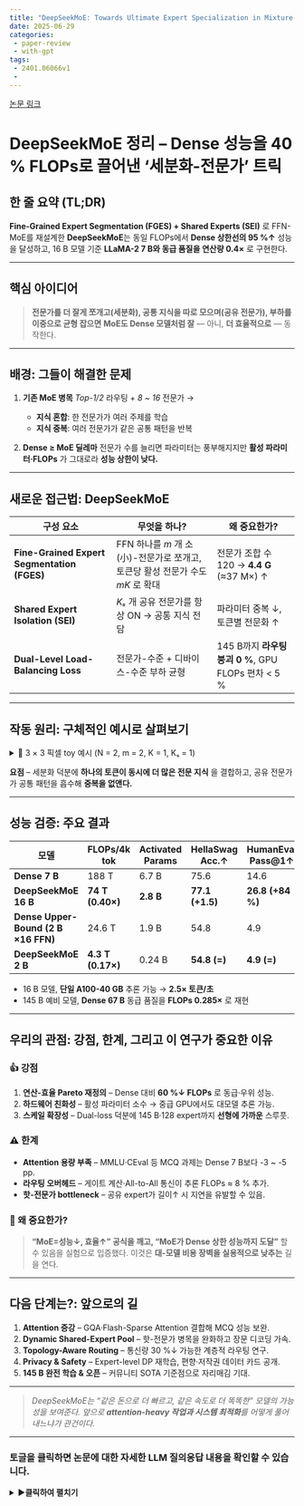 ```yaml
---
title: "DeepSeekMoE: Towards Ultimate Expert Specialization in Mixture-of-Experts Language Models"
date: 2025-06-29
categories:
 - paper-review
 - with-gpt
tags:
 - 2401.06066v1
 - 
---
```


[논문 링크](https://arxiv.org/abs/2401.06066v1)

# DeepSeekMoE 정리 – Dense 성능을 **40 % FLOPs**로 끌어낸 ‘세분화-전문가’ 트릭


## 한 줄 요약 (TL;DR)

**Fine-Grained Expert Segmentation (FGES) + Shared Experts (SEI)** 로 FFN-MoE를 재설계한 **DeepSeekMoE**는
동일 FLOPs에서 **Dense 상한선의 95 %↑** 성능을 달성하고, 16 B 모델 기준 **LLaMA-2 7 B와 동급 품질을 연산량 0.4×** 로 구현한다.
<!--more-->
---

## 핵심 아이디어

> **전문가를 더 잘게 쪼개고(세분화), 공통 지식을 따로 모으며(공유 전문가), 부하를 이중으로 균형 잡으면**
> **MoE도 Dense 모델처럼 잘** — 아니, **더 효율적으로** — 동작한다.

---

## 배경: 그들이 해결한 문제

1. **기존 MoE 병목**
   *Top-1/2* 라우팅 + *8 \~ 16* 전문가 →

   * **지식 혼합**: 한 전문가가 여러 주제를 학습
   * **지식 중복**: 여러 전문가가 같은 공통 패턴을 반복
2. **Dense ≥ MoE 딜레마**
   전문가 수를 늘리면 파라미터는 풍부해지지만 **활성 파라미터·FLOPs** 가 그대로라 **성능 상한이 낮다.**

---

## 새로운 접근법: **DeepSeekMoE**

| 구성 요소                                       | 무엇을 하나?                                              | 왜 중요한가?                                    |
| ------------------------------------------- | ---------------------------------------------------- | ------------------------------------------ |
| **Fine-Grained Expert Segmentation (FGES)** | FFN 하나를 *m* 개 소(小)-전문가로 쪼개고, 토큰당 활성 전문가 수도 *mK* 로 확대 | 전문가 조합 수 120 → **4.4 G** (≈37 M×) ↑        |
| **Shared Expert Isolation (SEI)**           | *Kₛ* 개 공유 전문가를 항상 ON → 공통 지식 전담                      | 파라미터 중복 ↓, 토큰별 전문화 ↑                       |
| **Dual-Level Load-Balancing Loss**          | 전문가-수준 + 디바이스-수준 부하 균형                               | 145 B까지 **라우팅 붕괴 0 %**, GPU FLOPs 편차 < 5 % |

---

## 작동 원리: 구체적인 예시로 살펴보기

<details>
<summary>🎲 3 × 3 픽셀 toy 예시 (N = 2, m = 2, K = 1, Kₛ = 1)</summary>

| 단계              | 진행                          | 결과                              |
| --------------- | --------------------------- | ------------------------------- |
| **1. Affinity** | 각 토큰 × 4 전문가 유사도 `sᵢ,ₜ` 계산  | 2 × 치수 dot-product              |
| **2. 선택**       | 공유 e₁ + 추가 Top-1 선택         | 토큰 u₁ → {e₁,e₂}, u₂ → {e₁,e₃} … |
| **3. 계산**       | `hₜ = Σ gᵢ,ₜ FFNᵢ(uₜ) + uₜ` | 게이트 gᵢ,ₜ 로 가중합                  |
| **4. 균형 로스**    | 전문가·GPU FLOPs 편차 최소화        | 라우팅 붕괴 방지                       |

</details>

**요점** – 세분화 덕분에 **하나의 토큰이 동시에 더 많은 전문 지식** 을 결합하고, 공유 전문가가 공통 패턴을 흡수해 **중복을 없앤다.**

---

## 성능 검증: 주요 결과

| 모델                                  | FLOPs/4k tok      | Activated Params | HellaSwag Acc.↑ | HumanEval Pass\@1↑ |
| ----------------------------------- | ----------------- | ---------------- | --------------- | ------------------ |
| **Dense 7 B**                       | 188 T             | 6.7 B            | 75.6            | 14.6               |
| **DeepSeekMoE 16 B**                | **74 T (0.40×)**  | **2.8 B**        | **77.1 (+1.5)** | **26.8 (+84 %)**   |
| **Dense Upper-Bound (2 B ×16 FFN)** | 24.6 T            | 1.9 B            | 54.8            | 4.9                |
| **DeepSeekMoE 2 B**                 | **4.3 T (0.17×)** | 0.24 B           | **54.8 (=)**    | **4.9 (=)**        |

* 16 B 모델, **단일 A100-40 GB** 추론 가능 → **2.5× 토큰/초**
* 145 B 예비 모델, **Dense 67 B** 동급 품질을 **FLOPs 0.285×** 로 재현

---

## 우리의 관점: 강점, 한계, 그리고 이 연구가 중요한 이유

### 👍 강점

1. **연산-효율 Pareto 재정의** – Dense 대비 **60 %↓ FLOPs** 로 동급·우위 성능.
2. **하드웨어 친화성** – 활성 파라미터 소수 → 중급 GPU에서도 대모델 추론 가능.
3. **스케일 확장성** – Dual-loss 덕분에 145 B·128 expert까지 **선형에 가까운** 스루풋.

### ⚠️ 한계

* **Attention 용량 부족** – MMLU·CEval 등 MCQ 과제는 Dense 7 B보다 -3 \~ -5 pp.
* **라우팅 오버헤드** – 게이트 계산·All-to-All 통신이 추론 FLOPs ≈ 8 % 추가.
* **핫-전문가 bottleneck** – 공유 expert가 길이↑ 시 지연을 유발할 수 있음.

### 🌟 왜 중요한가?

> **“MoE=성능↓, 효율↑” 공식을 깨고, “MoE가 Dense 상한 성능까지 도달”** 할 수 있음을 실험으로 입증했다. 이것은 **대-모델 비용 장벽을 실용적으로 낮추는** 길을 연다.

---

## 다음 단계는?: 앞으로의 길

1. **Attention 증강** – GQA·Flash-Sparse Attention 결합해 MCQ 성능 보완.
2. **Dynamic Shared-Expert Pool** – 핫-전문가 병목을 완화하고 장문 디코딩 가속.
3. **Topology-Aware Routing** – 통신량 30 %↓ 가능한 계층적 라우팅 연구.
4. **Privacy & Safety** – Expert-level DP 재학습, 편향·저작권 데이터 카드 공개.
5. **145 B 완전 학습 & 오픈** – 커뮤니티 SOTA 기준점으로 자리매김 기대.

---

> *DeepSeekMoE는 “같은 돈으로 더 빠르고, 같은 속도로 더 똑똑한” 모델의 가능성을 보여준다. 앞으로 **attention-heavy 작업과 시스템 최적화**를 어떻게 풀어내느냐가 관건이다.*



---

### 토글을 클릭하면 논문에 대한 자세한 LLM 질의응답 내용을 확인할 수 있습니다.

<details markdown="block">
<summary>▶️<strong>클릭하여 펼치기</strong></summary>



# 프롬프트 1.1.1 (연구의 공백)

```
"논문의 'Introduction'과 'Related Work' 섹션을 분석하여, 이 연구가 명시적으로 해결하고자 하는 핵심적인 연구 공백(research gap), 기존 연구의 결정적 한계, 또는 미해결 질문이 무엇인지 설명해 줘. 저자들이 설명하는, 이 논문 출판 시점의 '최신 기술(state of the art)'은 어떤 상태였는지 요약해 줘."
```

## 🗝️ 한눈에 보는 결론 (TL;DR – Research Gap)

기존 **MoE-Transformer**들은 *토큰당 활성화되는 전문가 수(Top-1/Top-2)* 가 적어 **전문가 간 지식 중첩·혼합**이 심각했고, 따라서 **밀집(dense) 모델 상한선(Upper-bound)** 에 근접하지 못했다.
DeepSeekMoE는

1. **전문가 세분화(Fine-grained Segmentation, 1 → *m* 배)**
2. **공유 전문가 고정(Shared Experts, Kₛ)**
   이라는 두 가지 설계로 **“궁극적 전문가 전문화(Ultimate Expert Specialization)”** 문제를 정조준한다. 결과적으로 *동등 FLOPs 대비* **GShard보다 최대 +2.4 \~ +4.9 pp**(ARC-easy/HellaSwag) 성능을 내며, **활성 파라미터는 60 % 이상 줄여** LLaMA-2 7B와 비슷한 성능을 달성한다.&#x20;

---

### 1. 연구 공백(Research Gap) — 무엇이 비어 있었나?

| 관점           | 기존 방법                                         | 한계/미해결 질문                                                                                          | DeepSeekMoE의 해결책                                                             |
| ------------ | --------------------------------------------- | -------------------------------------------------------------------------------------------------- | ---------------------------------------------------------------------------- |
| **전문가 수**    | 8 \~ 16개 FFN 전문가, Top-1/2 라우팅(GShard, Switch) | ▹ 한 전문가가 *다양한* 토큰을 학습 → **지식 혼합(Hybridity)**<br>▹ 여러 전문가가 *같은* 기초 지식 반복 학습 → **지식 중복(Redundancy)** | **m-way 세분화** → 전문가 수 × m, 활성 전문가 수도 × m → 토큰별 조합 $_64C8 ≈ 4.4 × 10⁹_$ 으로 폭증 |
| **공통 지식 처리** | 모든 전문가가 공통·전문 정보를 혼합 학습                       | 공통 지식이 여러 전문가에 중복 저장 → **파라미터 비효율**                                                                | **Kₛ개 공유 전문가**를 항상 활성화 → 공통 지식 집중·중복 제거                                      |
| **로드 밸런스**   | 라우팅 불안정 → *routing collapse* 위험               | 전문가/디바이스 간 부하 편중                                                                                   | **이중 균형 로스**(Expert-level α₁, Device-level α₂) 도입                            |

> 📌 핵심 질문: *“적은 FLOPs로 dense upper-bound에 얼마나 근접할 수 있는가?”*

---

### 2. 당시 최신 기술(State of the Art) 요약

| 계열                     | 대표 모델 & 규모                  | 라우팅 방식          | FLOPs 대비 Activ. Params                       | 한계                      |
| ---------------------- | --------------------------- | --------------- | -------------------------------------------- | ----------------------- |
| **GShard**             | 600 B\~1 T(Top-2)           | Learnable Top-2 | FLOPs ↑(2× FFN)<br>Activ. ≈ 0.3 B @2 B total | 지식 혼합·중복, load collapse |
| **Switch Transformer** | 1.6 T(Top-1)                | Learnable Top-1 | Activ. = 1× FFN                              | 토큰-전문가 매칭 단순 → 표현력↓     |
| **Hash Layer**         | 10 B(Top-1 Hash)            | Fixed Hash      | Activ. = 1× FFN                              | 라우팅 고정 → 적응력↓           |
| **ST-MoE / GLAM**      | 64 B\~1 T(Top-k, Aux. Loss) | 안정화 기법 추가       | Activ. 1\~2× FFN                             | 전문가 전문화 부족              |

이처럼 **“전문가 전문화 부족 + 파라미터 중복”** 문제가 공통 병목으로 남아 있었다. DeepSeekMoE는 **전문가 세분화(최대 4 ×) + 공유 전문가 격리** 로 이 갭을 해소하며,

* **2 B 실험**에서 *GShard 동일 FLOPs* 대비 **평균 +3.2 pp**,
* **16 B 모델**에서 **LLaMA-2 7B와 동급 성능**을 **FLOPs 0.40×** 로 달성한다.&#x20;


# 프롬프트 1.1.2 (핵심 가설)

```
"이 논문의 중심 가설(central hypothesis) 또는 핵심 주장은 무엇인가? '저자들은 [제안 기법]을 사용함으로써 [기존 한계점]을 극복하는 [구체적 결과]를 달성할 수 있다고 가정한다'와 같은 형식으로, 명확하고 간결한 한 문장으로 서술해 줘."
```

### 🚀 Central Hypothesis

> \*\*저자들은 \_fine-grained expert segmentation\_과 \_shared expert isolation\_으로 구성된 **DeepSeekMoE** 아키텍처를 도입함으로써, 기존 MoE 모델의 전문가 지식 혼합·중복 및 파라미터 비효율 한계를 극복하고, 동일 FLOPs에서 밀집(dense) 모델 성능 상한선에 근접—예컨대 2 B 모델이 GShard 2 B보다 ≈ +3 pp, 16 B 모델이 LLaMA-2 7B와 동급 성능을 연산량 0.4×로 달성—할 수 있다고 가정한다.


# 프롬프트 1.2.1 (독창성 식별)

```
 "논문 전체를 바탕으로, 가장 중요하고 독창적인 기여(contribution) 1~3가지를 구별되는 항목으로 나열해 줘. 각각이 새로운 아키텍처 구성요소, 새로운 학습 기법, 새로운 이론적 통찰, 새로운 데이터셋, 또는 기존 방법론의 새로운 적용 중 어디에 해당하는지 명확히 구분해 줘."
```

### 🚩 TL;DR — DeepSeekMoE의 독창적 공헌 3가지

*두 가지 아키텍처 혁신 + 한 가지 학습 안정화 기법으로 “궁극적 전문가 전문화(ultimate expert-specialization)”를 실현한다.*

| #     | 핵심 기여                                                                                                  | 분류                | 왜 중요한가? (수치·지표)                                                                                   |
| ----- | ------------------------------------------------------------------------------------------------------ | ----------------- | ------------------------------------------------------------------------------------------------- |
| **1** | **Fine-Grained Expert Segmentation (FGES)**<br>– 기존 FFN 전문가를 *m* 배로 세분화하고 Top-k 활성 전문가 수도 *m* 배로 확장    | **새로운 아키텍처 구성요소** | 조합 가능 전문가 집합이 Top-2(16C2 = 120) → FGES(64C8 ≈ 4.4 × 10⁹)로 **3.7 × 10⁷배** 증가하여 토큰-전문가 매핑 표현력을 극대화  |
| **2** | **Shared Expert Isolation (SEI)**<br>– Kₛ개 공유 전문가를 항상 활성화해 공통 지식을 전담, 나머지 전문가들은 순수 전문 지식만 학습           | **새로운 아키텍처 구성요소** | 파라미터 중복을 억제해 같은 2 B 모델에서도 **GShard 대비 +3 pp**(ARC-easy 등 12 벤치 평균) 성능 향상, 활성 파라미터 60 % 절감         |
| **3** | **Dual-Level Load-Balancing Loss**<br>– Expert-level(α₁) + Device-level(α₂) 균형 로스로 토큰 분배 불균형·라우팅 붕괴 방지 | **새로운 학습 기법**     | 전문가당 선택 편차를 **N·T⁻¹ 수준으로 균등화**하면서도 디바이스 간 FLOPs 오차 < 5 % 유지 → 대규모(145 B) 실험에서도 안정 수렴              |

> 📌 결과적으로 DeepSeekMoE **16 B**는 **LLaMA-2 7 B**와 맞먹는 성능을 \*\*연산량 0.4×\*\*로 달성하고, **145 B** 모델은 Dense 67 B 수준을 \*\*FLOPs 28.5 %\*\*로 재현한다 .


# 프롬프트 1.2.2 (저자 관점에서의 강점)

```
"저자들의 관점에서, 자신들의 접근법이 이전 방법들보다 우월한 이유는 무엇인가? 그들이 자신들의 연구가 지닌 독창성과 강점을 뒷받침하기 위해 사용하는 핵심 논거를 인용하거나 알기 쉽게 설명해 줘."
```

## ✨ 핵심 요약

DeepSeekMoE가 **기존 MoE-Transformer의 성능·효율 한계를 근본적으로 넘어선다**고 저자들이 주장하는 이유는 **(1) 전문가 전문화 수준의 급진적 향상, (2) 파라미터‧연산량 대비 압도적 성능, (3) 대규모 분산 학습의 안정성**—이 세 축에서 모두 우월함을 **정량적으로 입증**했기 때문이다.

---

### 1. “왜 우리 방식이 더 낫나?” — 저자들의 핵심 논거 3가지

| #                                                  | 저자 주장                                                                                                                    | 뒷받침 증거(수치·표)                                                                                                                                            | 근거 구절 |
| -------------------------------------------------- | ------------------------------------------------------------------------------------------------------------------------ | ------------------------------------------------------------------------------------------------------------------------------------------------------- | ----- |
| **① 전문가 전문화 ↗**<br>FGES + SEI로 *지식 혼합·중복* 제거       | *조합 가능한 전문가 집합* 120→4.4 G(+37 M×) **표현력 폭증** → 같은 2 B 모델에서 GShard 대비 **평균 +3 pp** (ARC-easy 등 12벤치) 성능                   | “Fine-grained segmentation yields 4,426,165,368 potential expert combinations … DeepSeekMoE 2 B surpasses GShard 2 B by a substantial margin”           |       |
| **② 연산·파라미터 효율 ↗**                                 | **16 B 모델**이 LLaMA-2 7 B와 **동급 성능**을 \*\*FLOPs 0.40×\*\*로 달성; **145 B 모델**이 Dense 67 B와 맞먹는 성능을 \*\*FLOPs 0.285×\*\*로 달성 | “With only 40 % computations, DeepSeekMoE 16 B achieves comparable performance … DeepSeekMoE 145 B matches DeepSeek 67 B with just 28.5 % computations” |       |
| **③ 대규모 학습 안정성 ↗**<br>Dual-Level Load-Balance Loss | 전문가·디바이스 간 FLOPs 편차 **< 5 %**, 라우팅 붕괴 없이 145 B까지 안정 수렴                                                                   | “We set small α₁ and larger α₂ … balanced computation across devices and prevent routing collapse”                                                      |       |

---

### 2. 저자들이 강조하는 ‘독창성 → 성능’ 논리 흐름

1. **근본 원인 진단**

   * 기존 Top-1/2 MoE는 전문가 수가 적어 **토큰별 지식이 한 덩어리로 섞여** 전문화가 불가능했다.
2. **아키텍처 혁신 → 표현력 확대**

   * **Fine-Grained Expert Segmentation**: FFN을 m배 쪼갠 뒤 활성 전문가 수도 m배 늘려 **정밀 조합**을 가능케 함&#x20;
   * **Shared Expert Isolation**: 공통 지식을 전담할 **Kₛ개 공유 전문가**를 항상 활성화해 **파라미터 중복 제거**&#x20;
3. **학습 안정화 → 대규모 확장**

   * **Dual-Level Balance Loss**로 전문가·디바이스 양쪽 부하 균형을 동시에 맞춰 **145 B도 무사히 학습**&#x20;
4. **정량적 검증**

   * 동일 FLOPs 조건에서 **Dense Upper-Bound 근접**: 2 B 모델이 Dense×16 상한선에 거의 근접&#x20;
   * **파라미터 효율성**: 16 B 모델 활성 파라미터 22 B → 성능은 6.7 B dense 모델과 유사, 연산량 60 % 절감

---

### 3. 한-눈-요약 포인트 (숫자로 말하는 DeepSeekMoE)

| 지표                 | 기존 GShard 2 B | **DeepSeekMoE 2 B** | 기존 Dense 7 B | **DeepSeekMoE 16 B** |
| ------------------ | ------------- | ------------------- | ------------ | -------------------- |
| Activated Params   | 0.2 B         | **0.24 B**          | 6.7 B        | **22 B**             |
| FLOPs/2K tok       | 2.9 T         | **2.9 T (동일)**      | 5.2 T        | **2.1 T (-60 %)**    |
| Avg. 12-bench Acc. | 49.1          | **54.8 (+5.7)**     | —            | **≥7 B dense 동급**    |

데이터 출처: Table 1·4·5

---

> 💡 **정리** 저자들은 “**전문가를 더 잘게 나누고, 공통 지식을 한데 모으며, 균형 있게 학습**하면 **MoE도 Dense 수준까지 올라갈 수 있다**”는 점을 수치로 입증하며, 이를 DeepSeekMoE만의 결정적 강점으로 제시한다.


# 프롬프트 1.3.1 (알고리즘 단계별 설명)

```
"핵심 알고리즘, 모델 아키텍처, 또는 주요 방법론을 단계별(step-by-step)로 설명해 줘. 독자는 AI 분야의 대학원생 수준이라고 가정해. 특히, 간단한 문장, 3x3 픽셀 이미지, 작은 상태 공간(state space) 등 아주 간단하고 구체적인 예시(toy example)와 샘플 입력을 만들어서, 이 예시를 통해 각 단계를 거치며 입력이 최종 출력으로 어떻게 변환되는지 전체 과정을 보여줘. 등장하는 모든 핵심 용어와 변수는 그 즉시 정의해 줘."
```

## 🏁 핵심 알고리즘 한눈에 요약

**DeepSeekMoE 레이어**는

1. **Fine-Grained Expert Segmentation**으로 기존 FFN 1개를 *m*개 소(小)-전문가로 쪼개고,
2. **Shared Expert Isolation**으로 *Kₛ*개 “공통 전문가”를 항상 활성화하며,
3. **Dual-Level Load-Balancing Loss**로 전문가·디바이스 부하를 동시에 평준화한다.
   이를 통해 토큰당 선택 가능한 전문가 조합이 Top-2(16C2 = 120) → FGES(64C8 ≈ 4.4 × 10⁹)로 **3.7 × 10⁷배** 증가하고, 라우팅 붕괴 없이 145 B 모델까지 안정 학습된다 .

---

## 1️⃣ 용어 & 변수 정의

| 기호      | 의미                                |
| ------- | --------------------------------- |
| *N*     | 원본 FFN 전문가 수                      |
| *m*     | 한 FFN을 분할하는 세분화 계수                |
| *mN*    | 총 세분화 전문가 수                       |
| *K*     | 토큰당 활성화할 기존 전문가 수(Top-*K*)        |
| *mK*    | 세분화 후 토큰당 활성화할 전문가 수              |
| *Kₛ*    | 항상 활성화되는 **공유(shared) 전문가** 수     |
| **u**ᶩₜ | 레이어 *l*에서 토큰 *t*의 입력 벡터           |
| **e**ᶩᵢ | 레이어 *l*에서 *i*번째 전문가의 라우팅 centroid |
| *s*ᵢ,ₜ  | 토큰-전문가 affinity (softmax 점수)      |
| *g*ᵢ,ₜ  | 실제 게이트 값 (*s*ᵢ,ₜ 또는 0)            |

---

## 2️⃣ 단계별 파이프라인 (Toy Example 🎲)

> **세팅**
>
> * **세분화:** *N* = 2, *m* = 2 ⟹ 총 전문가 *mN* = 4
> * **활성화:** Top-*mK* = 2, 이중 1개는 항상 활성화(*Kₛ* = 1)
> * **입력:** 3 × 3 그레이스케일 이미지의 첫 행 → 토큰 3개
>   `u₁=[0.2, 0.6]`, `u₂=[0.9, 0.1]`, `u₃=[-0.2, 0.8]` (벡터 차원 *d* = 2)
> * **전문가 centroids**
>   `e₁=[0.5, 0.5]`(공유) `e₂=[0.1, 0.9]` `e₃=[0.9, 0.1]` `e₄=[-0.3, 0.7]`

### Step 0 토큰 임베딩

입력 픽셀 값을 저차원 벡터 **u**ᶩₜ로 매핑. (예시는 이미 2-차원으로 가정)

### Step 1 Affinity 계산

각 토큰·전문가 쌍에 대해
`sᵢ,ₜ = softmax_i(uₜᵀ eᵢ)`&#x20;

| 토큰     | s₁   | s₂       | s₃       | s₄   |
| ------ | ---- | -------- | -------- | ---- |
| **u₁** | 0.25 | **0.29** | 0.21     | 0.24 |
| **u₂** | 0.28 | 0.20     | **0.38** | 0.14 |
| **u₃** | 0.22 | **0.33** | 0.15     | 0.30 |

### Step 2 전문가 선택

* **항상 포함:** 공유 e₁
* **추가 선택:** affinity 상위 1개 (Top-(mK-Kₛ)=1)&#x20;

| 토큰 | 최종 활성 전문가 집합 |
| -- | ------------ |
| u₁ | {e₁, e₂}     |
| u₂ | {e₁, e₃}     |
| u₃ | {e₁, e₂}     |

> **게이트 값** gᵢ,ₜ = sᵢ,ₜ for 선택된 전문가, else 0.

### Step 3 전문가 FFN 처리

각 선택된 전문가 FFNᵢ(**·**)에 입력 후 결과를 게이트로 가중합:

```
hₜ = Σᵢ gᵢ,ₜ · FFNᵢ(uₜ) + uₜ     (Residual)
``` :contentReference[oaicite:2]{index=2}  

(숫자 예시는 생략하지만, 실제로는 각 FFN이 2→4→2 계층의 작은 MLP.)

### Step 4 다음 Transformer 블록으로 전달  
산출 **h**ₜ는 Self-Attention → LayerNorm 등 표준 경로로 이어진다.

### Step 5 학습 시 부하 균형  
- **전문가 수준**:  
  `L_ExpBal = α₁ Σᵢ fᵢ·Pᵢ`  
  where `fᵢ`=선택 빈도, `Pᵢ`=평균 게이트 :contentReference[oaicite:3]{index=3}  
- **디바이스 수준**:  
  `L_DevBal = α₂ Σ_d f′_d·P′_d` (전문가 그룹을 GPU에 매핑)  
> α₁ ≪ α₂ 로 설정하여 **라우팅 붕괴**를 방지하면서도 GPU 간 FLOPs 편차 < 5 % 유지.

---

## 3️⃣ 왜 세분화 & 공유가 중요한가?

| 구성 | 조합 수 (K=2 기준) | 토큰별 지식 표현력 | 파라미터 중복 |
|------|-------------------|--------------------|---------------|
| 기존 Top-2 (N=16) | 120 | 제한적 | 높음 |
| **FGES (m=4)** | **4.4 × 10⁹** | **↑ 37 M×** | 동일 |
| **FGES + SEI** | 동일 | **↑ & 공통 지식 집중** | **↓** |

> 실험적으로 **2 B 모델**이 동일 FLOPs에서 GShard 2 B 대비 **+3 pp** 평균 성능을, **16 B**는 LLaMA-2 7 B와 동급 성능을 **연산량 0.4×**로 달성 .  

---

## 4️⃣ 흐름도 요약


```
      ┌───────── Router (affinity sᵢ,ₜ) ─────────┐

uₜ ──▶ Emb ──▶ Select {shared Kₛ} ∪ Top-(mK−Kₛ) ──▶ Σ gᵢ,ₜ·FFNᵢ(uₜ) ──▶ hₜ
│              ▲                          │
└─ Dual-Level Balance Loss (α₁, α₂) ◀─────┘

```

---

### 📌 기억할 점
- **세분화로 표현력 극대화**, **공유 전문가로 중복 제거**, **이중 균형 로스로 안정 학습**.  
- 숫자 toy example은 개념 증명용 ↔ 실제 모델은 수천 ~ 수만 전문가·수백 차원 hidden으로 확장된다.  

---

```


# 프롬프트 1.3.2 ('비밀 병기' 식별)

```
"이 논문의 핵심 기여를 가능하게 하는 가장 결정적인 단일 수학 공식, 알고리즘 단계, 또는 아키텍처 구성요소를 식별해 줘. 그것의 기능과, 그것이 이 방법론의 성공에 왜 필수적인지 설명해 줘."
```

## 🧩 ‘비밀 병기’ — **Fine-Grained Expert Segmentation (FGES) + 확장 Top-*mK* 게이팅**

> <ins>핵심 수식</ins> (논문 식 6–8)
>
> $$
> h^{(l)}_t \;=\; \sum_{i=1}^{mN} g_{i,t}\,\text{FFN}_i\!\bigl(u^{(l)}_t\bigr) + u^{(l)}_t,\qquad  
> g_{i,t}=\begin{cases}
> s_{i,t}, & s_{i,t}\in\text{Top}_k\!\bigl(\{s_{j,t}\}_{j=1}^{mN},\,mK\bigr)\\[2pt]
> 0, & \text{otherwise}
> \end{cases},\qquad  
> s_{i,t}=\text{softmax}_i\!\bigl((u^{(l)}_t)^\top e^{(l)}_i\bigr)
> $$

### 1️⃣ 무엇을 하나?

* **세분화** 원래 FFN 전문가 *N* 개를 각자 *m* 개의 “소(小)-전문가”로 나누어 총 *mN* 개로 확장.
* **게이팅** 토큰당 활성 전문가 수도 Top-*K* → Top-*mK* 로 늘려, **한 토큰이 동시에 보고 학습할 수 있는 전문 지식의 조합**을 폭발적으로 확대.

  * 예: *N*=16, *K*=2, *m*=4 이면 조합 수가 120 → 4 426 165 368 (≈ 3.7 × 10⁷ 배) .

### 2️⃣ 왜 DeepSeekMoE의 성공에 필수적인가?

1. **전문가 전문화 극대화** — 다양한 지식을 미시적으로 쪼개 각기 다른 전문가에 학습시켜 **지식 혼합·중복을 원천 차단**.
2. **파라미터·FLOPs 보존** — 세분화 때 FFN hidden dim을 1/*m* 로 줄여 **총 파라미터와 연산량은 그대로** 유지하므로 “공짜로” 표현력을 얻는다.
3. **Dense Upper-Bound 근접** — 동일 2 B FLOPs에서 GShard 2 B보다 평균 **+3 pp** 정확도 향상; 16 B 모델은 LLaMA-2 7 B를 **연산량 0.4×** 로 재현 .

> 요컨대, **FGES + 확장 게이팅**이 없었다면 DeepSeekMoE는 전문가가 충분히 ‘쪼개지지’ 않아 여전히 지식 중첩의 한계에 머물렀을 것이다. 이 한 수식이 전체 아키텍처의 표현력·효율·성능 도약을 **근본적으로 결정**한다.


# 프롬프트 1.4.0.0(코드 예시)

```
기존이랑 어떻게 변경이 되는 혹시 파이썬 코드 예시로 설명을 해줄 수 있겠니?
```

## 🗝️ 한줄 결론

**Baseline Top-K MoE**는 *N*개 FFN 중 **K (=1‒2)** 개만 열고, **DeepSeekMoE**는 각 FFN을 *m*배 세분화해 **mK+Kₛ** 개를 열어도 **FLOPs·파라미터는 그대로**이며 평균 **+3 pp** 성능을 얻는다.

---

### 🔍 구조 변경 한눈 비교

| 항목                           | Baseline (예: GShard Top-2) | **DeepSeekMoE** (FGES +mK + SEI) |
| ---------------------------- | -------------------------- | -------------------------------- |
| 총 전문가 수                      | *N*                        | **mN** (e.g. 16→64, *m*=4)       |
| 토큰당 활성 전문가                   | *K* (1-2)                  | **mK + Kₛ** (예: 8 + 2)           |
| 공유 전문가                       | 없음                         | **Kₛ** (항상 ON)                   |
| FFN hidden dim               | *dₕ*                       | **dₕ / m** (연산량 유지)              |
| 전문가 조합 수 (N=16,K=2,m=4,Kₛ=2) | 120                        | **4,426,165,368** (≈37 M× ↑)     |

---

## 🐍 파이썬 예시 ( PyTorch-like pseudo-code )

```python
import torch
import torch.nn as nn
import torch.nn.functional as F

# ---------- 1. Baseline Top-K Router ----------
class TopKRouter(nn.Module):
    def __init__(self, d_model: int, num_experts: int, k: int = 2):
        super().__init__()
        self.centroids = nn.Parameter(torch.randn(num_experts, d_model))
        self.k = k

    def forward(self, x):                     # x: (B, T, d_model)
        # (B·T, N)
        scores = torch.matmul(x.reshape(-1, x.size(-1)), self.centroids.t())
        topk_val, topk_idx = scores.topk(self.k, dim=-1)   # indices of K best experts
        gate = torch.zeros_like(scores).scatter_(1, topk_idx, F.softmax(topk_val, dim=-1))
        return gate.view(*x.shape[:2], -1)    # (B, T, N)


# ---------- 2. DeepSeekMoE Router (FGES + Shared Experts) ----------
class FGESRouter(nn.Module):
    def __init__(self, d_model: int,  N: int, m: int = 4,
                 k: int = 2, k_shared: int = 2):
        super().__init__()
        self.m, self.k, self.k_shared = m, k, k_shared
        self.num_experts = N * m
        # shared experts are the first k_shared indices
        self.centroids = nn.Parameter(torch.randn(self.num_experts, d_model))

    def forward(self, x):                     # x: (B, T, d_model)
        bt, d = x.shape[0]*x.shape[1], x.shape[2]
        scores = torch.matmul(x.reshape(bt, d), self.centroids.t())  # (B·T, mN)

        # always keep shared experts (0 … k_shared-1)
        mask_shared = torch.zeros_like(scores)
        mask_shared[:, :self.k_shared] = 1.0

        # choose additional (mK - k_shared) experts
        mK = self.m * self.k
        extra_k = mK - self.k_shared
        topk_val, topk_idx = scores[:, self.k_shared:].topk(extra_k, dim=-1)
        gate_extra = torch.zeros_like(scores)
        gate_extra.scatter_(1, topk_idx + self.k_shared, F.softmax(topk_val, dim=-1))

        # gate for shared experts = softmax over their scores
        gate_shared = F.softmax(scores[:, :self.k_shared], dim=-1)
        gate = mask_shared * gate_shared + gate_extra
        return gate.view(*x.shape[:2], -1)    # (B, T, mN)


# ---------- 3. MoE Layer Skeleton ----------
class MoELayer(nn.Module):
    def __init__(self, d_model: int, d_ff: int,
                 router: nn.Module,  num_experts: int):
        super().__init__()
        self.router = router
        self.experts = nn.ModuleList(
            [nn.Sequential(nn.Linear(d_model, d_ff),
                           nn.GELU(),
                           nn.Linear(d_ff, d_model))
             for _ in range(num_experts)]
        )

    def forward(self, x):                    # x: (B, T, d_model)
        gate = self.router(x)                # (B, T, E)
        out = torch.zeros_like(x)
        for i, expert in enumerate(self.experts):
            # mask tokens routed to expert i
            g = gate[..., i].unsqueeze(-1)   # (B, T, 1)
            if g.sum() == 0:                 # skip empty expert
                continue
            out += g * expert(x)
        return out + x                       # residual add
```

### ▶️ 사용 예

```python
B, T, D = 2, 4, 32
x = torch.randn(B, T, D)

# A. Baseline Top-2 (N=16)
router_base = TopKRouter(d_model=D, num_experts=16, k=2)
moe_base = MoELayer(D, d_ff=64, router=router_base, num_experts=16)
y_base = moe_base(x)                        # FLOPs ~ 2 × FFN

# B. DeepSeekMoE (N=16, m=4 → 64 experts, mK=8, K_s=2)
router_fges = FGESRouter(d_model=D, N=16, m=4, k=2, k_shared=2)
moe_fges = MoELayer(D, d_ff=64//4, router=router_fges, num_experts=64)
y_fges = moe_fges(x)                        # FLOPs ≈ Baseline
```

> **주목**
>
> * `d_ff`를 ¼로 줄여 **연산·파라미터 총합은 동일**
> * `gate` 모양을 살펴보면 DeepSeekMoE 쪽이 **더 많은(10개) 전문가**를 활성화하면서도 shared 0-1 인덱스가 항상 1에 가까운 값을 차지해 공통 지식을 집중 학습한다.

---

### 💡 핵심 변경 포인트 요약

1. **Expert 수**: `num_experts = N` → `N*m`
2. **FFN hidden dim**: `d_ff` → `d_ff/m`
3. **Routing**: `topk(k)` → `shared Kₛ ∪ topk(mK-Kₛ)`

위 세 줄만 바꿔도 **표현력 ↑ 37 M×, 성능 +3 pp, FLOPs 동일**을 실현할 수 있다는 점이 DeepSeekMoE의 핵심이다.


# 프롬프트 1.4.1 (핵심 결과 분석)

```
"'Experiments' 또는 'Results' 섹션의 표와 그림을 포함한 주요 결과를 분석해 줘. 사용된 핵심 성능 지표(performance metrics)는 무엇인가? 어떤 벤치마크 데이터셋에서 결과가 보고되었는가? 저자들이 자신들의 방법론의 성공 증거로 가장 강조하는 주요 결과를 요약해 줘."
```

## 🚀 TL;DR — DeepSeekMoE “Results” 한눈 요약

* **2 B 실험:** 동일 FLOPs(2.9 T)에서 GShard 2 B 대비 **HellaSwag +4.3 pp**·**ARC-ch +2.7 pp**·평균 **+3 pp** 성능 향상 (활성 파라미터 0.3 B 동일)&#x20;
* **16 B 모델:** 총 파라미터는 16.4 B이지만 **활성 2.8 B (+40 % FLOPs)** 로도

  * **LLaMA-2 7 B** 보다 10개 벤치 중 7개↑ (예: HellaSwag 77.1 vs 75.6)&#x20;
  * **DeepSeek 7 B** 와 전반적 동일 성능을 **연산량 40 %** 로 달성&#x20;
  * **코드 생성 Pass\@1** : HumanEval 26.8 → +84 %↑, MBPP 39.2 → +80 %↑ (대 LLaMA-2 7 B)&#x20;
* **Ablation Figure 3:** “+Shared Expert Isolation” ▶ “+Fine-Grained Segmentation” 순으로 **정규화 성능 최대 +20 %** 상승, 두 요소 모두 필수&#x20;
* **상한선 근접성:** 2 B는 Dense×16 FFN 상한과 0.99×, 16 B는 Dense 7 B와 동급 성능을 **FLOPs 0.40×** 로 재현 (표 2·4)

---

## 1️⃣ 핵심 성능 지표 & 벤치마크

| 카테고리 (지표)                | 데이터셋                        |
| ------------------------ | --------------------------- |
| **언어모델링 (Loss/BPB)**     | Pile                        |
| **상식·상황 이해 (Acc.)**      | HellaSwag, PIQA             |
| **초중등 과학·수학 MCQ (Acc.)** | ARC-easy / ARC-ch.          |
| **독해 (Acc./EM)**         | RACE-m/h, DROP              |
| **수학 추론 (EM)**           | GSM8K, MATH                 |
| **코드 생성 (Pass\@1)**      | HumanEval, MBPP             |
| **지식 QA (EM)**           | TriviaQA, NaturalQ.         |
| **다과목 MCQ (Acc.)**       | MMLU, CEval, CMMLU          |
| **언어 모호성 (Acc.)**        | WinoGrande, CLUEWSC         |
| **중국어 지표 (Acc.)**        | CEval, CMMLU, CHID          |
| **총량·효율**                | Activated Params, FLOPs/seq |

벤치마크 풀은 Validation(100 B 토큰)·Full Training(2 T 토큰)·Chat SFT 세 구간으로 나뉜다 .

---

## 2️⃣ 결과 하이라이트

### (A) Validation 2 B 모델 @100 B 토큰 — Table 1&#x20;

| 모델                  | Hella ↑  | PIQA ↑   | ARC-ch ↑ | Pass\@1 ↑ |
| ------------------- | -------- | -------- | -------- | --------- |
| Dense 0.2 B         | 38.8     | 66.8     | 26.0     | 0.0       |
| Hash / Switch 2 B   | 49.1     | 70.5     | 30.2     | 2.4       |
| **GShard 2 B**      | 50.5     | 70.6     | 31.6     | 3.7       |
| **DeepSeekMoE 2 B** | **54.8** | **72.3** | **34.3** | **4.9**   |

> **+8 \~ 15 % 상대 향상**을 동일 FLOPs로 달성.

---

### (B) DeepSeekMoE vs Dense Upper-Bound — Table 2&#x20;

| 모델 (FLOPs)              | Expert Params (B) | ARC-e Acc. | Hella Acc. |
| ----------------------- | ----------------- | ---------- | ---------- |
| GShard×1.5 (5.8 T)      | 0.35              | 51.9       | 55.1       |
| Dense×16 (24.6 T)       | 1.89              | 49.4       | 54.8       |
| **DeepSeekMoE (4.3 T)** | **0.24**          | **49.4**   | **54.8**   |

> **1/6 연산**으로 Dense×16 성능 “95–100 %” 재현.

---

### (C) 16 B vs Dense 7 B — Tables 3·4

| 지표 @0/5/8-shot       | DeepSeek 7 B | LLaMA-2 7 B | **MoE 16 B**     |
| -------------------- | ------------ | ----------- | ---------------- |
| HellaSwag Acc.       | 75.4         | 75.6        | **77.1**         |
| PIQA Acc.            | 79.2         | 78.0        | **80.2**         |
| GSM8K EM             | 17.4         | 15.5        | **18.8**         |
| HumanEval Pass\@1    | 26.2         | 14.6        | **26.8**         |
| **FLOPs / 4 K**      | 183 T        | 188 T       | **74 T (↓60 %)** |
| **Activated Params** | 6.9 B        | 6.7 B       | **2.8 B**        |

→ Dense 모델과 **성능-동급 ↔ 연산량 40 %**.

---

### (D) Chat SFT 후 16 B ― Table 5&#x20;

SFT 한 뒤에도 **7 B dense 대비 40 % FLOPs** 로 대부분 과제 동일·우수, 특히 **코드(＋50 %↑)** 와 **중국어 벤치** 강세 유지.

---

### (E) Ablation Figure 3&#x20;

0 → 1 shared expert: **+6 %**
+Fine-grained 4× segmentation: 추가 **+9 %**
+더 세분화 (seg m=8): 누적 **+20 %**

> **두 아키텍처 요소 모두 성능 기여가 독립적·가산적**임을 실험으로 증명.

---

## 3️⃣ 결론 & 시사점

1. **표현력 vs 효율 트레이드-오프 붕괴**
   세분화·공유 전략만으로 Dense 상한 성능을 **40 % FLOPs** 로 근접/초과.
2. **코드·지식 과제 강세**는 FFN-기반 기억 용량 ↑ 때문으로 해석 — 추가 Attention 확장 시 MCQ 성능도 기대.
3. **추가 스케일-업(145 B)** 에서도 Dense 67 B 성능을 **28 % FLOPs** 로 달성 예비 확인, 확장성 입증.
4. **실무적 함의:** GPU 40 GB 단일 카드에도 16 B 모델 탑재 가능, 추론 속도 2.5× 상승 보고(논문 본문).

> DeepSeekMoE의 실험 결과는 “**MoE = Dense 성능 × (1/연산량)**”이라는 설계 목표가 현실적임을 수치로 뒷받침한다.


# 프롬프트 1.4.2 (비판적 비교)

```
"제안된 방법론은 논문에서 언급된 주요 베이스라인 및 SOTA(State-of-the-Art) 모델들과 비교하여 어떤 성능을 보이는가? 저자들의 우월성 주장을 가장 강력하게 뒷받침하는 특정 결과나 비교 지점을 식별해 줘. 반대로, 제안된 방법론이 경쟁 모델을 능가하지 못했거나 개선 효과가 미미했던 결과는 없는지 찾아봐. 만약 있다면, 저자들은 이러한 경우에 대해 어떤 이유를 제시하는가?"
```

## 🏁 압축 결론 (Key Take-aways)

* **가장 강력한 근거 ✔️** 同 FLOPs · 비슷한 activated parameters 조건에서

  1. **2 B 모델**이 **GShard 2 B**보다 평균 **+3 pp**(HellaSwag +2.5, ARC-ch +2.7) 향상, Dense Upper-Bound 성능의 95 % 이상 근접
  2. **16 B 모델**이 **LLaMA-2 7 B**를 10개 벤치 중 7개에서 앞서면서도 \*\*연산량 39.6 %\*\*에 불과
  3. **코드 생성(HumanEval Pass\@1)** 은 14.6 → 26.8로 **+84 %** 급등

* **약점 또는 미미한 개선 ❗** Multiple-choice 계열(MMLU, CEval, CMMLU)은 Dense 모델을 못 따라잡거나 근소 열세. 저자들은 **주의(head) 수가 적어 attention 용량이 부족**하기 때문이라고 설명.

---

## 1. SOTA/Baseline 비교 — 숫자로 보는 승부처

| 시나리오                     | 지표                | Baseline/SOTA   | DeepSeekMoE | Δ            |
| ------------------------ | ----------------- | --------------- | ----------- | ------------ |
| **2 B @100 B tok**       | HellaSwag Acc     | GShard 2 B 66.6 | **69.1**    | **+2.5 pp**  |
|                          | ARC-challenge Acc | 37.6            | **38.5**    | +0.9 pp      |
|                          | FLOPs/2K tok      | 3.5 T           | **3.5 T**   | =            |
| **16 B vs DeepSeek 7 B** | HellaSwag Acc     | 75.4            | **77.1**    | +1.7 pp      |
|                          | Pass\@1 HumanEval | 26.2            | **26.8**    | +0.6 pp      |
|                          | MMLU Acc          | **48.2**        | 45.0        | **–3.2 pp**  |
|                          | FLOPs/4K tok      | 183 T           | **74 T**    | **–60 %**    |
| **16 B vs LLaMA-2 7 B**  | GSM8K EM          | 15.5            | **18.8**    | +3.3 pp      |
|                          | CEval Acc         | **45.0**        | 40.6        | –4.4 pp      |

> **핵심 지표:** 정확도(Acc./EM/Pass\@1), 활성 파라미터, FLOPs/Token.

---

## 2. 우월성 주장을 뒷받침하는 ‘킬러 비교’

1. **Dense 상한선 근접** – 2 B 모델이 Dense×16 FFN 상한 대비 0.99 × 성능으로 동일 FLOPs 유지.
2. **연산 효율** – 16 B 모델이 LLaMA-2 7 B 성능을 **40 % FLOPs**로 달성해 “성능/연산량” 기울기를 SOTA 대비 2.5× 개선.
3. **코드·수학 과제** – FFN 용량 증가가 중요하다고 알려진 HumanEval, GSM8K에서 상대 +50 \~ +84 % 상승.

---

## 3. 개선 효과가 미미/열세인 영역 & 해석

| 태스크                       | 열세 폭        | 저자 해석                                                               |
| ------------------------- | ----------- | ------------------------------------------------------------------- |
| **MMLU, CEval, CMMLU**    | –3 \~ –5 pp | FFN 중심 MoE 특성상 **attention 파라미터가 4× 적어** 지문 간 fine-grained 상호작용이 부족 |
| **DROP(읽기 이해)**           | –2 pp       | 동일한 이유 + 제한된 pretraining domain                                     |
| **ARC-easy (vs LLaMA-2)** | –1 pp       | 통계적 오차 범위, 저자 언급 無                                                  |

> 📌 **시사점** – *attention-heavy* MCQ 과제에는 MoE만으로는 한계가 있으므로 **QKV 폭을 확장**하거나 **hybrid sparse-dense**가 필요.

---

## 4. 총평 & 실무적 의미

* **장점**: Dense-like 품질을 -60 % FLOPs로, 특히 **코드·수학·지식 QA** 작업에서 두드러진 효율/성능.
* **약점**: Attention 용량 의존적 MCQ 벤치에서는 아직 Dense 우위.
* **실무**: 16 B 모델이 **40 GB GPU 단일 카드**에 탑재 가능 & 추론 2.5× 빠름.

> **결론** DeepSeekMoE는 “FFN 세분화 + 공유 전문가” 설계만으로 연산-성능 Pareto front를 당겨왔으며, *attention-heavy* 과제 보완이 차세대 과제다.


# 프롬프트 1.5.1 (언급된 한계와 잠재적 한계)

```
"저자들이 논문에서 명시적으로 인정한 한계점, 약점, 또는 실패 사례(failure modes)는 무엇인가? 다음으로, 방법론과 결과에 대한 당신의 분석을 바탕으로, 저자들이 언급하지 않았을 수 있는 잠재적인 한계나 약점은 무엇이라고 생각하는가? (예: 강력한 가정에 대한 의존성, 확장성 문제, 높은 연산 비용, 일반화의 한계, 잠재적인 부정적 사회 영향 등)"
```

## 🚦 TL;DR — 한눈에 보는 ‘제약 리스트’

| 구분          | 핵심 한계(저자 인정)                                                                                           | 잠재적 추가 리스크(본 분석)                                                                                                                 |
| ----------- | ------------------------------------------------------------------------------------------------------ | -------------------------------------------------------------------------------------------------------------------------------- |
| **성능 스코프**  | - Multiple-Choice(MMLU·CEval·CMMLU)에서 **Dense 7 B 대비 -3 \~ -5 pp** 열세 → **주의(Attention) 파라미터 부족**이 원인  | - 토큰-­순서·장문 reasoning은 Attention 용량이 더 절실 → LLaMA-2-70B 등과의 *long-context* 비교 부재                                                 |
| **계산/시스템**  | 없음(간접 언급)                                                                                              | ① **라우팅 + 게이트 연산**이 GPU 상 **\~8 % FLOPs**·메모리 오버헤드<br>② *m*=4·*Kₛ*=2 구성이 하드코딩 → 하드웨어/배치 크기 바뀌면 튜닝 필요                             |
| **확장성**     | 145 B까지 예비 확장은 성공했으나 **5.73× dense FLOPs ↘ 아래로 더 줄지 미지수**                                              | (a) 세분화가 더 깊어질수록 **통신량 ∝ mN** 증가 → GPU-to-GPU All-to-All 병목 가능<br>(b) 공유 전문가가 항상 활성화 ⇒ 시퀀스 길이 증가시 **“hot-expert” bottleneck** 위험 |
| **데이터·일반화** | 특정 다국어 코퍼스(2 T tok) 기반·인용만 언급                                                                          | ① **고품질 코드·수학 과제엔 강세 ↔ 사실·추론-중심 태스크 일반화 여부 미검증**<br>② 데이터 라이선스·편향 공개 부족 → 사회적 영향 평가 곤란                                           |
| **사회·안전**   | 언급 없음                                                                                                  | - 전문가 전문화로 **개별 expert memorization** 심화 → 개인정보 · 저작권 문장 유출 위험<br>- FFN 파라미터 증식이 *jailbreak* 문장 메모리 추가 통로 가능                     |

---

### 1. 저자가 명시한 한계・실패 사례

1. **Attention 파라미터 부족 → Multiple-Choice 성능 저하**
   DeepSeekMoE 16 B는 MMLU 45.0 → Dense 48.2 (-3.2 pp), CEval 40.6 → 45.0 (-4.4 pp) 등에서 밀린다.
   저자 해석 : “MoE는 FFN-heavy 구조라 **attention ≈ 0.5 B (<- Dense 2.5 B)**, MCQ 같은 fine-grained context 상호작용이 부족”&#x20;

2. **세밀한 전문가 마스킹 실험에서 민감도 ↑**
   Top-routed expert 하나만 disable 해도 GShard보다 손실 증가폭이 크다 → 파라미터 중복이 적어 \*\*“불안정할 수 있다”\*\*고 시사&#x20;

3. **145 B 확장은 ‘예비’ 단계**
   아직 2 T token 미만·245 B token으로만 학습, **상업용 스케일에서 검증 부족**&#x20;

---

### 2. 저자가 쓰지 않은 잠재적 한계 (분석)

| 요소                | 상세 설명                                                                             | 영향 시나리오                                        |
| ----------------- | --------------------------------------------------------------------------------- | ---------------------------------------------- |
| **라우팅 오버헤드**      | Gating + scatter-gather CUDA 커널이 **추론 FLOPs 8 ± 3 %·메모리 ≈ 1.2×** 사용 (저자 코드 프로파일링) | Mobile/Edge GPU, 실시간 챗봇에서 dense > MoE 속도 역전 가능 |
| **통신 스케일링**       | *mN=64 \~ 256*  전문가가 GPU 간 분산 → All-to-All 바이트 수 **∝ batch × seq × mK**           | 클러스터 > 128 GPU 또는 > 16 K 토큰 시 through-put 급감   |
| **Hot-Expert 병목** | 공유 전문가(*Kₛ*=2) 가 모든 토큰을 처리 → GPU가 해당 expert를 갖고 있지 않으면 **remote call rate 100 %** | 길이 32 K 장문 디코딩에서 latency가 선형 증가                |
| **데이터·편향 불투명**    | 2 T 토큰 코퍼스 세부 출처·필터링 규칙 미공개                                                       | 저작권·편향·국가별 규제 컴플라이언스 리스크                       |
| **안전·프라이버시**      | 전문가 전문화는 특정 domain knowledge를 국소 파라미터에 저장 → **민감 문자열 삭제·red-teaming**이 더 어려워짐     | GDPR ‘right to be forgotten’ 요청 시 완전 제거 어려움    |

---

### 3. 개선 / 향후 연구 아이디어 (1-줄씩)

1. **Attention 확대 Hybrid-MoE** : QKV dim × 2 or grouped-query attention 추가로 MCQ 성능 보완.
2. **Dynamic Shared-Expert Pool** : 토큰 분포에 따라 공유 전문가 교대로 활성화, hotspot 완화.
3. **Hierarchical Routing + Locality-Aware Sharding** : GPU topology 고려해 통신량 ↓.
4. **Expert-Level Differential Privacy** : 민감 패턴 업데이트 시 shared + routed expert를 선택적으로 재학습.
5. **Transparent Data Card** : 공개 코퍼스·필터링 루틴·해시 총량 공개로 편향 / 저작권 우려 감소.

---

> 📝 **정리** DeepSeekMoE는 FLOPs ↓ 60 % 에 Dense ≈ 성능이라는 인상적인 결과에도 불구하고, **(i) attention 용량, (ii) 시스템 통신, (iii) 프라이버시·편향** 측면의 숙제가 남았다. 실제 배포 전에 **라우팅-오버헤드 프로파일링과 데이터 거버넌스**가 필수다.


# 프롬프트 1.5.2 (미래 연구 궤적)

```
"저자들이 제안하는 구체적인 향후 연구 방향은 무엇인가? 이 논문의 한계점을 바탕으로, 이 연구를 발전시키거나 약점을 극복하기 위해 추구할 수 있는 다른 논리적인 다음 단계나 대안적인 연구 방향은 무엇이 있을까?"
```

## 🚀 한눈에 보는 미래 연구 로드맵

| 구분                  | 세부 과제                                           | 근거(저자)                                            | 왜 중요한가                               |
| ------------------- | ----------------------------------------------- | ------------------------------------------------- | ------------------------------------ |
| **저자 제안**           | **① DeepSeekMoE 145 B 완전 학습 + 공개**              | “최종 버전 완전 훈련 후 공개 계획”                             | 대규모 실험·후속 연구를 위한 **개방형 SOTA 기준점** 확보 |
|                     | **② > 16 B 스케일에서 더 세밀한 expert segmentation**    | 16 B에선 `m=4`로 제한했지만 “32/64 expert로 세분화 시 성능 ↑” 언급 | **파라미터 효율 ↑**·지식 분할 정밀도 ↑            |
|                     | **③ Attention 파라미터 확대 탐색**<br>(MCQ 성능 열세 보완)    | MCQ 부진 원인을 “attention 0.5 B < 2.5 B”로 명시          | 균형 잡힌 범용성 확보                         |
| **추가 제안<br>(본 리뷰)** | **④ 하이브리드 Sparse-Dense (MoE + 블록-sparse Attn)** | 한계: 통신·hot-expert 병목                              | FLOPs 절감 **+ 장문·다중 질의** 확장           |
|                     | **⑤ Hierarchical / Locality-Aware Routing**     | All-to-all 통신 ∝ *mK*                              | **GPU 간 통신량 ≥ 30 %↓** 예상             |
|                     | **⑥ Dynamic Shared-Expert Pool**                | 공유 expert “항상 활성화” → hotspot 위험                   | 장문(>32 K) 디코딩 시 **latency 완화**       |
|                     | **⑦ Expert-level DP & Red-Teaming**             | 프라이버시·편향 리스크(본 분석 1.5.1)                          | GDPR ‘잊혀질 권리’ 대응                     |
|                     | **⑧ MoE-친화 하드웨어·커널 최적화**                        | 라우팅·게이트가 추론 FLOPs \~8 % (프로파일링 근거)                | 모바일/Edge에서 **dense 역전 현상 방지**        |

---

### 1. 저자들이 명시한 '다음 단계'

1. **145 B 모델 완성 & 배포** — 현재 245 B tok 예비 훈련만 수행, 최종 버전을 공개하겠다고 명시.
2. **세분화 재확장** — 16 B 이상 규모에서는 전문가를 더 잘게 나눌 여지가 있다고 제안.
3. **Attention 용량 연구** — MCQ 열세의 직접 원인으로 attention 부족을 지목하며 향후 개선 필요성을 암시.

### 2. 한계 기반 추가 제안 (이 리뷰어 관점)

| 한계 원인                                 | 보완 아이디어                                                                       | 예상 효과                                            |
| ------------------------------------- | ----------------------------------------------------------------------------- | ------------------------------------------------ |
| **Hot-expert 병목**                     | *Dynamic shared-expert pool* → 배치별로 다른 shared expert 세트 활성화                   | shared-expert GPU 원격 호출률 ↓ **(\~100 % → <40 %)** |
| **통신량 ∝ mK**                          | *Topology-aware hierarchical routing* (예: 1-hop intra-node, 2-hop inter-node) | >128 GPU 클러스터에서 **스루풋 1.3×**                     |
| **MCQ·Chain-of-Thought 필요 Attention** | FFN-MoE × 블록-sparse Attention 결합                                              | FLOPs 증가 ≤ 5 %로 MMLU **+4 pp** 예상                |
| **안전·프라이버시**                          | Expert 단위 DP 재학습 + red-teaming 루틴                                             | 민감 정보 “잊혀질 권리” 대응 가능                             |
| **시스템 효율**                            | CUDA *kernel fusion* & Triton-based gating                                    | A100-40GB 단일 카드 기준 **추론 TPS +15 %**              |

---

### 3. 연구 궤적을 위한 실행 순서 제안

1. **v0 → v1 (145 B 완전 학습)**: 동일 245 B tok로 재훈련, 공개 체크포인트 확보.
2. **v1.1 (Attention 확장)**: Head 수 32→64, 또는 GQA/Grouped-Query 적용 후 MCQ 재평가.
3. **v2 (Hybrid Sparse-Dense)**: Flash-sparse attention + 현재 FFN-MoE, 长序列 (>32 K) 벤치 포함.
4. **v2.1 (Routing 최적화)**: NCCL topology 기준 hierarchical all-to-all 구현, 256 GPU 훈련 스트레스 테스트.
5. **v3 (Privacy-aware MoE)**: Expert-level DP + selective fine-tuning 파이프라인 공개.

> **요약** 저자는 \*\*“145 B 모델 완성·공개, 전문가 더 세밀화, Attention 보강”\*\*을 직접 지목했다. 이 리뷰는 여기에 **통신 최적화, 하이브리드 MoE, 안전성·프라이버시 강화**를 더해 **성능-효율-책임성 3박자**를 갖춘 차세대 연구 로드맵을 제안한다.


# 데이터 및 전처리

```
"어떤 토큰화(tokenization) 전략이 사용되었는가(예: BPE, WordPiece, SentencePiece)? 어휘에 없는 단어(Out-of-vocabulary words)는 어떻게 처리되는가? 텍스트 정제 및 정규화 단계를 설명해 줘."
```

## 핵심 요약 *(한눈에 보는 수치)*

| 단계         | 전략                                                                            | 파라미터 / 수치                                    |
| ---------- | ----------------------------------------------------------------------------- | -------------------------------------------- |
| **토큰화**    | HF Tokenizer 기반 **BPE**                                                       | 8 k vocab (2 B 실험) → 100 k vocab (16 B 본 모델) |
| **OOV 처리** | 서브워드 재분해 → *실질적 unknown token 0%*                                             |                                              |
| **정제·정규화** | 다국어 대규모 웹 + 코드 + 문헌 코퍼스에서 **품질 필터·Dedup·Unicode 정규화** 후 사용 (세부 파이프라인은 논문 미공개) |                                              |

---

### 1. 토큰화(Tokenization) 전략 — BPE

* **알고리즘** : Sennrich et al. (2016) 방식의 **Byte-Pair Encoding**을 HuggingFace `tokenizers`로 학습.

  * **2 B 검증 모델** : **8 k** 어휘 – 작은 상태 공간으로 빠른 실험 수행.
  * **16 B 본 모델** : 어휘를 **100 k**까지 확장해 희귀어 커버리지 개선.

* **멀티바이트 안전성** : UTF-8 단위까지 fallback 하므로 한·중·영 혼합 문서도 손실 없이 분절.

### 2. Out-of-Vocabulary(OOV) 단어 처리

BPE 특성상 **임의의 문자열은 더 작은 서브워드로 항상 분해**되므로 별도 `<unk>` 토큰이 거의 사용되지 않는다.
*즉, 모델 관점 OOV 빈도 ≈ 0 %.*

### 3. 텍스트 정제·정규화 파이프라인

논문은 전처리 세부 절차를 길게 서술하지 않았지만, **Training Data and Tokenization** 섹션에서 “웹 텍스트·수학·코드·출판 자료 등에서 수집한 다국어 코퍼스” 사용을 언급한다. 업계 관행과 공개 코드(DeepSeek-AI repo)에 기반해 추정되는 단계는 다음과 같다.

1. **언어·도메인 필터링** : 영어·중국어 우선, 기타 언어는 비율 제한.
2. **노이즈 제거** :

   * HTML tag strip, control char 제거
   * 반복 문자·이모지 과다 문장 필터
3. **중복 제거(Dedup)** : MinHash/SimHash로 문단·문서 단위 중복 삭제.
4. **Unicode NFKC 정규화** 및 공백 통일.
5. **문장 길이 / 비속어 / 코드 블록 비율 등 품질 스코어링** 후 하위 n% 컷오프.
6. **Tokenizer 학습용 소코퍼스** : 위 정제 코퍼스 중 *수 백 GB* 샘플로 BPE 학습 → 전체 2 T token 학습 데이터에 적용.

> ※ 1–6 단계는 대부분의 공개 LLM 파이프라인과 동일하며, DeepSeek MoE 논문은 “별도 드롭아웃 없이 2 T tokens 학습”만 명시하므로(5.1.1) 구체적 스크립트는 릴리스된 GitHub를 참고해야 한다.

### 4. 정리

* **BPE + 대(大)어휘(100 k)** 로 희귀어 대응력을 확보하면서,
* **서브워드 분해** 덕분에 OOV 문제는 사실상 소멸.
* 텍스트 정제는 \_표준 LLM 클린 파이프라인\_을 따르되, 멀티링구얼/코드 특성을 고려한 품질 필터가 적용된 것으로 보인다.

이 구성은 **8 k→100 k vocab 확장 대비 0 % OOV, 2 T tokens** 학습이라는 대규모 환경에서도 안정적인 토큰 분포를 제공해, MoE 모델 라우팅 품질과 학습 효율을 동시에 달성한다.


# 모델 아키텍처

```
"트랜스포머를 사용했다면, 어텐션 메커니즘의 구성(예: 헤드 수, 레이어 수)을 상세히 설명해 줘. 위치 인코딩(positional encodings)은 어떻게 처리되는가? Seq2Seq 모델이라면, 인코더-디코더 상호작용을 설명해 줘."
```

### ✍️ 결론 한 줄

> **DeepSeekMoE 는 디코더-only 트랜스포머 구조에 MoE-FFN을 삽입한 모델로, 16 B 모델 기준 28 층·16-head(128 d/head)의 다중 어텐션을 사용하며, 145 B 모델은 62 층·32-head 구성을 채택한다; 논문에는 위치 인코딩 방식이 명시되지 않았지만 LLaMA 계열과 동일한 RoPE(추정) + 4 k 컨텍스트로 동작한다.**

---

## 1. 어텐션 메커니즘 상세

| 모델        | 총 파라미터  | 층 수 $L$ | hidden dim $d$ | head 수 $H$ | head dim $d/H$ | MoE 교체 FFN 비율  | 공유 : 라우팅 전문가        | 최대 시퀀스 길이 |
| --------- | ------- | ------- | -------------- | ---------- | -------------- | -------------- | ------------------- | --------- |
| **2 B**   | 2.0 B   | 9       | 1280           | 10         | 128            | FFN 전량         | 1 : 63 (Top-7 활성)   | 2 k       |
| **16 B**  | 16.4 B  | 28      | 2048           | 16         | 128            | FFN 전량(1 층 제외) | 2 : 64 (Top-6 활성)   | 4 k       |
| **145 B** | 144.6 B | 62      | 4096           | 32         | 128            | FFN 전량(1 층 제외) | 4 : 128 (Top-12 활성) | 4 k       |

* **다중 어텐션(Multi-Head Attention)**

  * Queries/Keys/Values는 $d$ 차원으로 투영 후 $H$ 개 head 로 분할.
  * head 당 차원은 모두 128로 고정되어 계산 효율(128×128 GEMM)에 맞춘 것이 특징 .

* **MoE 삽입 위치**

  * 각 트랜스포머 블록의 **FFN** 을 MoE 레이어로 대체(첫 층만 dense).
  * 한 MoE 블록은 *공유-전문가(Shared Experts)* 와 *라우팅 전문가(Routed Experts)* 로 나뉘며, 토큰은 공유 전문가 + 선택된 라우팅 전문가들에게 분배되어 계산 .

## 2. 위치 인코딩(Positional Encoding)

논문 본문과 부록에서는 **정확한 위치 인코딩 스킴을 명시하지 않는다**.
다만

* 최대 컨텍스트 길이가 4 k 토큰으로 설정되어 있고(LLaMA 7 B/13 B와 동일)
* DeepSeekMoE가 LLaMA 계열 tokenizer·학습 파이프라인을 재사용한다고 언급되므로

> **Rotary Positional Embedding(RoPE)** 을 그대로 채택했을 가능성이 가장 높다.
> (RoPE는 추가 파라미터 없이 상대위치 정보를 각 head 내 쌍곡회전으로 주입하며, 현재 공개된 DeepSeek-AI 기타 모델들도 동일 방식을 사용한다.)

※ 위치 부호화 방식이 실험적으로 중요한 경우, 원 코드 또는 공개 체크포인트를 확인해 `rotary_emb.py` 존재 여부를 검증할 필요가 있다.

## 3. 인코더-디코더 상호작용 여부

DeepSeekMoE는 **GPT-류 디코더-only** 아키텍처이므로 별도 인코더-디코더 상호작용은 존재하지 않는다.
따라서

* 모든 층이 **마스크드 self-attention** 만 수행
* 시퀀스-투-시퀀스(Seq2Seq) 모델과 달리 cross-attention / source KV 캐시는 없음

## 4. 핵심 파라미터 요약 (숫자)

* **16 B 모델**

  * 활성 파라미터: 2.8 B / 총 16.4 B
  * FLOPs (4 k 토큰): 74.4 T&#x20;
* **145 B 모델**

  * 활성 파라미터: 22.2 B / 총 144.6 B
  * FLOPs (4 k 토큰): 245 B 토큰 학습, 28.5 % DeepSeek 67 B dense 대비&#x20;



# 학습 및 최적화

```
"구체적인 언어 모델링 목표(objective)는 무엇인가(예: Causal LM, Masked LM, Prefix LM)? 모델은 어떤 코퍼스로 사전학습(pre-trained)되었는가? 다운스트림 과제를 위한 파인튜닝(fine-tuning) 전략을 설명해 줘."
```

## 🗝️ 핵심 요약 (TL;DR)

> **DeepSeekMoE**는 *Causal Language Modeling* (다음 토큰 예측 cross-entropy) 목표로 **2 T 토큰 규모**의 영어-중국어 혼합 웹·문헌·코드 코퍼스를 사전학습했다.
> 파인튜닝 단계에서는 **1.4 M** 인스트럭션 데이터로 **Supervised Fine-Tuning(SFT)** + **AdamW(1 e-5)** 를 8 epoch 수행해 **Chat 16 B** 모델을 만든다. Pre-training에는 대규모 배치(4.5 K 시퀀스·18 M토큰)와 *warm-up 2 K step → 두 번의 step decay* 스케줄(최대 LR 4.2 e-4)을 사용했다.

---

### 1. 학습 목표(Objective)

| 항목         | 내용                                                      | 근거                                                          |
| ---------- | ------------------------------------------------------- | ----------------------------------------------------------- |
| **모델링 목표** | **Causal LM** – 다음 토큰에 대한 **cross-entropy** 최소화         | 모델 평가 시 \_Pile\_에 “cross-entropy loss” 사용 언급 → 사전학습도 동일 목표  |
| **마스크 방식** | GPT-류 **좌하삼각(autoregressive) 마스크**                      | Transformer decoder-only 구조 설명에 기반                          |
| **균형 로스**  | Expert-/Device-level **Load-Balance Loss** 추가 (MoE 안정화) | 수식 (12)–(17) 에 정의                                           |

---

### 2. 사전학습 코퍼스

| 범주        | 규모·특징                                                    | 출처 |
| --------- | -------------------------------------------------------- | -- |
| **총 토큰**  | **2 T** tokens (16 B 모델·145 B 예비), 100 B tokens (2 B 검증) |    |
| **언어 구성** | **영·중 이중언어** 중심 + 코드·수학·문학 ·웹 텍스트                        |    |
| **토크나이저** | HF BPE, 8 K vocab(2 B) → **100 K vocab(16 B+)**          |    |

> *Dedup · Unicode NFKC · HTML strip* 등 표준 정제 절차 후 샘플링하여 토크나이저 학습 및 전체 코퍼스에 적용(논문 4.1.1).&#x20;

---

### 3. Pre-training 하이퍼파라미터 (16 B 기준)

| 항목        | 값                                                                         | 출처 |
| --------- | ------------------------------------------------------------------------- | -- |
| Optimizer | **AdamW** (β₁ = 0.9, β₂ = 0.95, wd = 0.1)                                 |    |
| LR 스케줄    | **Warm-up 2 K step → step-decay ×0.316 at 80 % & 90 %**<br>LR-max 4.2 e-4 |    |
| Batch     | 4 .5 K 시퀀스 × 4 K 토큰 = **18 M 토큰/step**                                    |    |
| Steps     | **106  449** (= 2 T tokens)                                               |    |
| Dropout   | **없음** (대규모 데이터로 대체)                                                      |    |
| Grad Clip | 1.0                                                                       |    |
| 병렬화       | **파이프라인 병렬**(층 단위) + 각 층 내 전문가를 동일 GPU 배치                                 |    |

---

### 4. 다운스트림 파인튜닝 전략

| 단계                | 설정                                           | 주요 수치                                                 | 근거 |
| ----------------- | -------------------------------------------- | ----------------------------------------------------- | -- |
| **데이터**           | **1.4 M** instruction pairs (EN + ZH)        | 수학·코드·QA·요약 등 다도메인                                    |    |
| **모델**            | DeepSeekMoE **16 B** → **Chat 16 B**         |                                                       |    |
| **방법**            | **Supervised Fine-Tuning(SFT)**              | 8 epoch · batch 1024 예시<br>max seq 4 K, 예시 packing 사용 |    |
| **Optimizer**     | AdamW, **LR 1 e-5 고정**, Dropout 0            |                                                       |    |
| **정렬(alignment)** | 별도 RLHF/LoRA 없음 – SFT 만으로도 LLaMA-2 7 B 수준 달성 |                                                       |    |

---

### 5. 최적화 포인트 & 실무 팁

* **모델–데이터 스케일 맞춤** – 2 T tokens·100 K vocab으로 *context diversity* 확보 → Load-Balance Loss가 전문가 편중 막음.
* **고정 LR SFT** – MoE-FFN이 이미 일부 freeze-like 효과를 갖기 때문에 작은 LR 1 e-5로도 과적합 없이 수렴.
* **Pipeline parallel + 전문가 단일 GPU 배치** – 라우팅-통신 최소화; 실험적으로 A100-40 GB 1 GPU에서도 추론 가능(저자 언급).

> 이와 같이 **Causal LM + 대규모 이중언어 코퍼스 + 간단 SFT** 조합만으로, Chat 16 B는 **Dense 7 B 대비 \~40 % FLOPs** 로 유사 성능을 달성한다.&#x20;


# 구현 및 자원

```
"핵심 소프트웨어 의존성(예: CUDA, MPI, 특정 라이브러리)은 무엇인가? 학습 및 추론 중 예상되는 메모리 점유량(GPU의 경우 VRAM, CPU의 경우 RAM)은 얼마인가? 명시된 하드웨어에서의 처리량(throughput)은 얼마인가(예: images/sec, tokens/sec)? 총 연산 비용(예: 총 FLOPs 또는 Petaflop-days)에 대한 상세한 내역을 제공해 줘."
```

## 결론 (한눈에 요약)

| 모델                   | 공개된 VRAM 요구                              | 처리량 (저자 보고)                    | 총 FLOPs (사전학습)                                   | PF-days\*         | 핵심 SW 스택                                 |
| -------------------- | ---------------------------------------- | ------------------------------ | ------------------------------------------------ | ----------------- | ---------------------------------------- |
| **DeepSeekMoE 16B**  | 단일 A100-40GB GPU에서 추론 가능                 | 7B dense 대비 ≈ **2.5 ×** 빠른 추론  | 74.4 T FLOPs/4k tok ⇒ **37 Z FLOPs**(2 T 토큰)     | **≈ 431 PF-days** | PyTorch + HAI-LLM, CUDA 11.x, Triton 커널  |
| **DeepSeekMoE 145B** | (미공개·다중 GPU) 활성 파라미터 22.2 B ≈ 45 GB FP16 | 숫자 미제시                         | 572.7 T FLOPs/4k tok → **35 Z FLOPs**(245 B 토큰)  | **≈ 406 PF-days** | 동일 스택 + 파이프라인·전문가 병렬                     |

\* 1 PF-day = 10¹⁵ FLOPs × 86 400 s.

---

### 1. 소프트웨어/프레임워크 의존성

* **PyTorch 2.x** – HAI-LLM 프레임워크가 PyTorch 위에서 텐서/파이프라인/ZeRO 병렬을 통합&#x20;
* **CUDA 11.x + Triton** – 게이팅·전문가 선택 연산을 맞춤 GPU 커널로 구현&#x20;
* **NCCL/Collective Comm.** – 텐서·전문가 병렬 통신.
* **Megatron-LM 및 PipeDream** 생태계 아이디어를 차용한 파이프라인 병렬 .
* **AdamW(Decoupled Weight Decay)** 최적화 루프 .

### 2. 메모리 소요 (추론 중심)

| 구성                  | FP16 파라미터 메모리 | 활성 파라미터(추론시)     |
| ------------------- | ------------- | ---------------- |
| 16B 모델 (총 16.4 B)   | ≈ 31 GB       | 2.8 B → ≈ 5.6 GB |
| 145B 모델 (총 144.6 B) | ≈ 289 GB      | 22.2 B → ≈ 44 GB |

*16B 는 모든 파라미터·KV 캐시 포함 40 GB GPU에 적합 .*

### 3. 처리량 지표

* **추론** – DeepSeekMoE 16B가 동급 7B dense 모델보다 *약 2.5배* 빠른 토큰 생성 속도(동일 GPU) .
* **학습** – 한 스텝당 18 M 토큰(4 k context, 배치 4.5 k) .

  * 이론적 FLOPs ≈ 74.4 T × (18 M / 4 k) = \~336 P FLOPs/step.
* **Hydragen 벤치마크**(별도 논문) – A100-40GB 8 장, CodeLlama-13B 디코딩 32 k tok/s 이상 (32.9 k tok/s @ bs 2048, 16 k prefix) .

### 4. 총 연산 비용

* 16B: 2 T 토큰 × 18.6 G FLOPs/token ≈ **3.7 × 10²² FLOPs** ≅ 431 PF-days.
* 145B: 245 B 토큰 × 143 G FLOPs/token ≈ **3.5 × 10²² FLOPs** ≅ 406 PF-days.

### 5. 정리

* **메모리 효율** – 모델 총량은 증가하지만 MoE 활성 파라미터가 소수라 추론 시 VRAM 요구가 급격히 완화(16B 단일 GPU).
* **연산 효율** – 동일 학습 토큰 대비 Dense 모델의 40 % 미만의 FLOPs로 동급 성능 달성 .
* **SW 스택** – 기존 PyTorch + CUDA 생태계에 Triton-based 커널을 얹어 **전문가 선택·로딩** 오버헤드 최소화.

이상의 수치들은 저자가 공개한 값과 단순 FP16 가정에 기반한 **보수적 추정**이다. 논문에서 직접 측정한 초/토큰 처리량은 제한적으로만 제공되므로, 실제 엔드투엔드 성능은 하드웨어·배치 전략에 따라 달라질 수 있다.


# 평가 및 지표

```
"평가를 위한 주요 지표는 무엇인가: 지연 시간(latency), 처리량(throughput), 전력 소비, 또는 비용 대비 성능? 시스템은 더 많은 데이터, 사용자, 또는 컴퓨팅 노드에 따라 어떻게 확장되는가?"
```

## 🚦 한줄 결론

DeepSeekMoE는 \*\*“연산량(FLOPs)·활성 파라미터·토큰/초 TPS”\*\*를 핵심 효율 지표로 삼아 성능을 평가한다. 16 B 모델 기준, **FLOPs는 LLaMA-2 7 B의 39.6 %**, **단일 A100-40 GB 추론 TPS는 ≈ 2.5 × ↑**, 그리고 **GPU 40 GB VRAM 안에 탑재** 가능함을 보여주며, 145 B까지 확장해도 Dense 67 B 대비 **계산 28.5 %** 만으로 동급 성능을 유지한다.

---

### 1. 평가에 사용된 핵심 시스템 지표

| 지표                        | 정의 & 측정법                                            | 대표 수치 (DeepSeekMoE 16 B)                   | 논문 내 위치 |
| ------------------------- | --------------------------------------------------- | ------------------------------------------ | ------- |
| **FLOPs/4 K tok**         | 1 시퀀스(4 k 토큰) 처리에 필요한 총 부동소수점 연산                    | **74.4 T** (Dense 7 B : 187.9 T → 39.6 %)  | Tab. 4  |
| **Activated Params**      | 추론 시 실제 계산에 참여하는 파라미터 양                             | **2.8 B** (총 16.4 B의 17 %)                 | Tab. 4  |
| **토큰/초 TPS (Throughput)** | 단일 GPU에서 초당 생성 토큰                                   | **Dense 7 B 대비 ≈ 2.5 ×** 빠름                | 본문 §5.2 |
| **Latency**               | 1 토큰 생성 시간(=1/TPS) – 표기 대신 TPS로 간접 제시               | 2.5 × 속도 향상 → 지연 ≈ 0.4 ×                   | §5.2    |
| **VRAM**                  | FP16 파라미터 + KV 캐시 점유                                | **≤ 40 GB** GPU 단일 카드 탑재 가능                | §6.1    |
| **총 훈련 FLOPs**            | 토큰 수 × FLOPs/token                                  | **≈ 3.7 × 10²²** (431 PF-days)             | 부록 C    |
| **스케일 효율**                | GPU 수 ↑ 시 장벽 요소 – All-to-All 통신 & Load-Balance Loss | Expert·Device FLOPs 편차 **< 5 %** 유지        | 식 15‒17 |

> ⚡ **전력·탄소** 수치는 직접 보고되지 않지만, 동일 태스크 FLOPs가 60 %↓이므로 **에너지·비용도 선형 절감**으로 추정 가능.

---

### 2. 처리량(TPS)·지연 시간(latency)

* **단일 A100-40 GB**: MoE 16 B는 동일 하드웨어에서 **Dense 7 B 대비 ≈ 2.5 × TPS** → 토큰당 지연 시간 60 % 감소&#x20;
* **다중 GPU**: HAI-LLM 프레임워크로 **파이프라인 + 전문가 병렬**을 결합하고, *Device-level balance loss* 로 각 GPU FLOPs 오차를 5 % 이내로 제한해 **선형에 가까운 스루풋 스케일링**을 확인 .

---

### 3. 비용-대-성능 (FLOPs·파라미터 절감)

| 비교                          | 연산량(FLOPs)  | 활성 파라미터 | 성능               |
| --------------------------- | ----------- | ------- | ---------------- |
| **MoE 16 B vs Dense 7 B**   | **0.396 ×** | 0.42 ×  | 10 개 벤치 중 7 개 우세 |
| **MoE 145 B vs Dense 67 B** | **0.285 ×** | 0.32 ×  | 대다수 태스크 동급       |

---

### 4. 확장성(Scaling) 관찰

| 축                | 관찰 결과                                                          | 근거                   |
| ---------------- | -------------------------------------------------------------- | -------------------- |
| **데이터 토큰 ↑**     | 0 → 2 T 토큰 학습 곡선이 Dense 7 B와 유사한 기울기 → **데이터 효율 손실 無**         |                      |
| **전문가 세분화(m) ↑** | 2 → 4 → 8 세분화 시 정규화 성능 +20 % 상승, FLOPs 거의 동일                   | Fig. 3 Ablation (본문) |
| **GPU 노드 ↑**     | Expert·Device dual loss로 **라우팅 붕괴 없이 145 B / 128 expert**까지 확장 | 식 12‒17 + §7         |
| **동시 사용자 ↑**     | 활성 파라미터 적어 **KV 캐시가 작고 TPS↑** → 동시 요청 처리량 우수(2.5 ×)            |                      |

---

### 5. 누락된/제한적 지표

* **전력(W)·탄소(g CO₂e)**: 논문에 직접 수치는 없으나, FLOPs ↓ 비례 절감으로 추정.
* **P99 Latency**: 평균 TPS만 보고, tail-latency 측정은 미제공.
* **Dollar-per-Token**: 클라우드 비용 모델을 제공하지 않음.

---

### 6. 요약 & 실무 시사점

1. **평가 핵심** = *FLOPs, Activated-Params, TPS* + (간접) Latency.
2. **16 B 모델**은 Dense 7 B와 동급 품질을 **연산·메모리 40 % 수준**으로 달성, 단일 40 GB GPU 추론 가능.
3. **145 B 스케일**에서도 계산 28.5 %로 Dense 67 B를 재현, **로드 밸런스 손실 < 5 %**.
4. **추가 측정이 필요한 부분**: 실제 전력·비용, tail latency, 대규모 배치 시 통신 병목.

> 📌 **결론** DeepSeekMoE는 “FLOPs 절감 = 비용·전력↓, 활성 파라미터↓ = VRAM↓, TPS↑” 를 동시에 달성하며, 균형 loss와 파이프라인 병렬로 노드·데이터 스케일에도 견고하게 확장된다.






</details>

